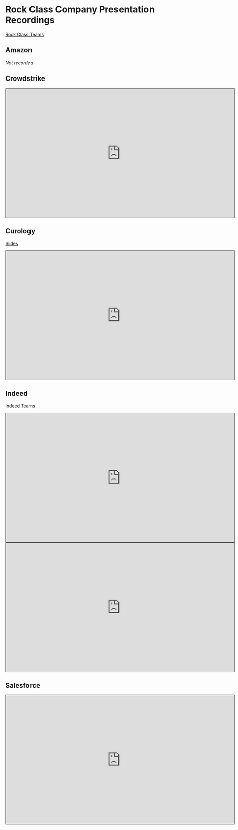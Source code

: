 # Rock Class Company Presentation Recordings

[Rock Class Teams](https://docs.google.com/document/d/1KktboIa2EtpDcq6ylVQ7hdy62aMlllwNpjZtnhsbzlE/edit?usp=sharing)

## Amazon
_Not recorded_

## Crowdstrike
<iframe src="https://adaacademy.hosted.panopto.com/Panopto/Pages/Embed.aspx?id=e7469944-c96f-496a-9524-ad2d01405464&autoplay=false&offerviewer=true&showtitle=true&showbrand=false&start=0&interactivity=all" height="405" width="720" style="border: 1px solid #464646;" allowfullscreen allow="autoplay"></iframe>

## Curology
[Slides](https://docs.google.com/presentation/d/1yC55aHDLHcV8cmnZQ0CnpZ7rHMw9B2g8lKHzapqdMPk/edit?usp=sharing)

<iframe src="https://adaacademy.hosted.panopto.com/Panopto/Pages/Embed.aspx?id=4c3aa152-1eb4-47d5-86a7-ad3301627963&autoplay=false&offerviewer=true&showtitle=true&showbrand=false&start=0&interactivity=all" height="405" width="720" style="border: 1px solid #464646;" allowfullscreen allow="autoplay"></iframe>

## Indeed
[Indeed Teams](https://drive.google.com/file/d/1rcsx9PzssGWxgDHgnVLVmIDTfCD6Z1Cf/view?usp=sharing)

<iframe src="https://adaacademy.hosted.panopto.com/Panopto/Pages/Embed.aspx?id=da4aa188-5895-4c43-92e1-ad320140bc8f&autoplay=false&offerviewer=true&showtitle=true&showbrand=false&start=0&interactivity=all" height="405" width="720" style="border: 1px solid #464646;" allowfullscreen allow="autoplay"></iframe>

<iframe src="https://adaacademy.hosted.panopto.com/Panopto/Pages/Embed.aspx?id=aee88dc9-e958-4a44-bb91-ad35011c82e9&autoplay=false&offerviewer=true&showtitle=true&showbrand=false&start=0&interactivity=all" height="405" width="720" style="border: 1px solid #464646;" allowfullscreen allow="autoplay"></iframe>

## Salesforce
<iframe src="https://adaacademy.hosted.panopto.com/Panopto/Pages/Embed.aspx?id=2d8d7039-3b34-4105-83f4-ad340132cab6&autoplay=false&offerviewer=true&showtitle=true&showbrand=false&start=0&interactivity=all" height="405" width="720" style="border: 1px solid #464646;" allowfullscreen allow="autoplay"></iframe>
